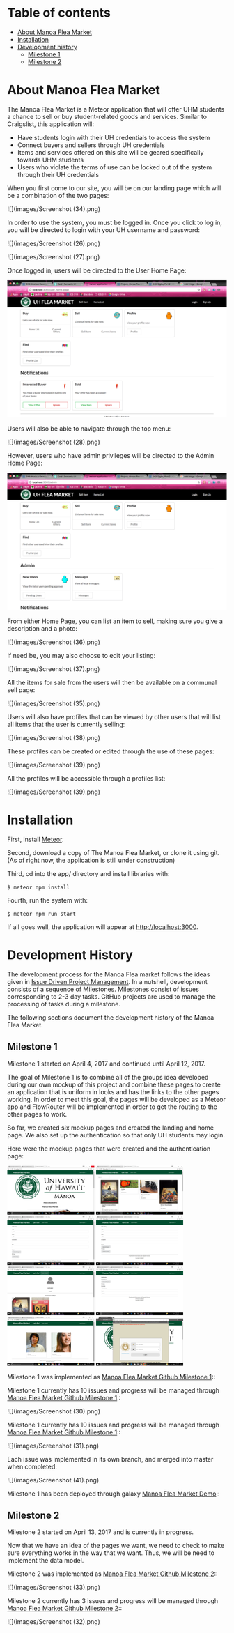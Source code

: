 # Table of contents

* [About Manoa Flea Market](#about-manoa-flea-market)
* [Installation](#installation)
* [Development history](#development-history)
  * [Milestone 1](#milestone-1)
  * [Milestone 2](#milestone-2)

# About Manoa Flea Market

The Manoa Flea Market is a Meteor application that will offer UHM students a chance to sell or buy student-related goods and services. Similar to Craigslist, this application will: 

- Have students login with their UH credentials to access the system
- Connect buyers and sellers through UH credentials
- Items and services offered on this site will be geared specifically towards UHM students
- Users who violate the terms of use can be locked out of the system through their UH credentials

When you first come to our site, you will be on our landing page which will be a combination of the two pages:

![](images/Screenshot (34).png)

In order to use the system, you must be logged in. Once you click to log in, you will be directed to login with your UH username and password:

![](images/Screenshot (26).png)

![](images/Screenshot (27).png)

Once logged in, users will be directed to the User Home Page: 

![](images/user-page.png)

Users will also be able to navigate through the top menu:

![](images/Screenshot (28).png)

However, users who have admin privileges will be directed to the Admin Home Page:

![](images/admin-page.png)

From either Home Page, you can list an item to sell, making sure you give a description and a photo:

![](images/Screenshot (36).png)

If need be, you may also choose to edit your listing: 

![](images/Screenshot (37).png)

All the items for sale from the users will then be available on a communal sell page:

![](images/Screenshot (35).png)

Users will also have profiles that can be viewed by other users that will list all items that the user is currently selling:

![](images/Screenshot (38).png)

These profiles can be created or edited through the use of these pages: 

![](images/Screenshot (39).png)

All the profiles will be accessible through a profiles list: 

![](images/Screenshot (39).png)

# Installation

First, install [Meteor](https://www.meteor.com/install).

Second, download a copy of The Manoa Flea Market, or clone it using git.
(As of right now, the application is still under construction)
  
Third, cd into the app/ directory and install libraries with:

```
$ meteor npm install
```

Fourth, run the system with:

```
$ meteor npm run start
```

If all goes well, the application will appear at [http://localhost:3000](http://localhost:3000).

# Development History

The development process for the Manoa Flea market follows the ideas given in [Issue Driven Project Management](http://courses.ics.hawaii.edu/ics314s17/morea/project-management/reading-screencast-idpm.html). In a nutshell, development consists of a sequence of Milestones. Milestones consist of issues corresponding to 2-3 day tasks. GitHub projects are used to manage the processing of tasks during a milestone.  

The following sections document the development history of the Manoa Flea Market.

## Milestone 1

Milestone 1 started on April 4, 2017 and continued until April 12, 2017. 

The goal of Milestone 1 is to combine all of the groups idea developed during our own mockup of this project and combine these pages to create an application that is uniform in looks and has the links to the other pages working. In order to meet this goal, the pages will be developed as a Meteor app and FlowRouter will be implemented in order to get the routing to the other pages to work.

So far, we created six mockup pages and created the landing and home page. We also set up the authentication so that only UH students may login.

Here were the mockup pages that were created and the authentication page:

<img width="200px" src="images/Screenshot (34).png"/>
<img width="200px" src="images/Screenshot (35).png"/>
<img width="200px" src="images/Screenshot (36).png"/>
<img width="200px" src="images/Screenshot (37).png"/>
<img width="200px" src="images/Screenshot (38).png"/>
<img width="200px" src="images/Screenshot (39).png"/>
<img width="200px" src="images/Screenshot (40).png"/>
<img width="200px" src="images/Screenshot (27).png"/>

Milestone 1 was implemented as [Manoa Flea Market Github Milestone 1](https://github.com/manoa-flea-market/manoa-flea-market/projects/1)::

Milestone 1 currently has 10 issues and progress will be managed through [Manoa Flea Market Github Milestone 1](https://github.com/manoa-flea-market/manoa-flea-market/projects/1)::

![](images/Screenshot (30).png)

Milestone 1 currently has 10 issues and progress will be managed through [Manoa Flea Market Github Milestone 1](https://github.com/manoa-flea-market/manoa-flea-market/milestone/1)::

![](images/Screenshot (31).png)

Each issue was implemented in its own branch, and merged into master when completed:

![](images/Screenshot (41).png)

Milestone 1 has been deployed through galaxy [Manoa Flea Market Demo](https://manoa-flea-market.meteorapp.com)::

## Milestone 2

Milestone 2 started on April 13, 2017 and is currently in progress.

Now that we have an idea of the pages we want, we need to check to make sure everything works in the way that we want.  Thus, we will be need to implement the data model.

Milestone 2 was implemented as [Manoa Flea Market Github Milestone 2](https://github.com/manoa-flea-market/manoa-flea-market/milestone/2)::

![](images/Screenshot (33).png)

Milestone 2 currently has 3 issues and progress will be managed through [Manoa Flea Market Github Milestone 2](https://github.com/manoa-flea-market/manoa-flea-market/milestone/2)::

![](images/Screenshot (32).png)
